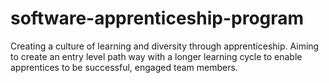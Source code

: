 # software-apprenticeship-program
 Creating a culture of learning and diversity through apprenticeship. Aiming to create an entry level path way with a longer learning cycle to enable apprentices to be successful, engaged team members. 